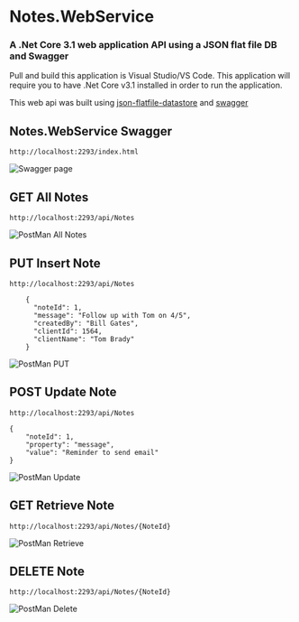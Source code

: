 # Notes.WebService
### A .Net Core 3.1 web application API using a JSON flat file DB and Swagger

Pull and build this application is Visual Studio/VS Code. This application will require you to have .Net Core v3.1 installed in order to run the application.

This web api was built using [json-flatfile-datastore](https://github.com/ttu/json-flatfile-datastore) and [swagger](https://github.com/swagger-api)

## **Notes.WebService Swagger**
```
http://localhost:2293/index.html
```
![Swagger page](https://github.com/Tmc802/Notes.WebService/blob/master/Notes.WebService%20Images/Swagger.JPG?raw=true)

## **GET All Notes**
```
http://localhost:2293/api/Notes
```
![PostMan All Notes](https://github.com/Tmc802/Notes.WebService/blob/master/Notes.WebService%20Images/GetAllNotes.JPG?raw=true)

## **PUT Insert Note**
```
http://localhost:2293/api/Notes
```
```
    {
      "noteId": 1,
      "message": "Follow up with Tom on 4/5",
      "createdBy": "Bill Gates",
      "clientId": 1564,
      "clientName": "Tom Brady"
    }
 ```
![PostMan PUT](https://github.com/Tmc802/Notes.WebService/blob/master/Notes.WebService%20Images/PUT.JPG?raw=true)
   

## **POST Update Note**
```
http://localhost:2293/api/Notes
```
```
{
    "noteId": 1,
    "property": "message",
    "value": "Reminder to send email"
}
```
![PostMan Update](https://github.com/Tmc802/Notes.WebService/blob/master/Notes.WebService%20Images/Post.JPG?raw=true)


## **GET Retrieve Note**
```
http://localhost:2293/api/Notes/{NoteId}
```
![PostMan Retrieve](https://github.com/Tmc802/Notes.WebService/blob/master/Notes.WebService%20Images/GetRetieveNote.JPG?raw=true)


## **DELETE Note**
```
http://localhost:2293/api/Notes/{NoteId}
```
![PostMan Delete](https://github.com/Tmc802/Notes.WebService/blob/master/Notes.WebService%20Images/Delete.JPG?raw=true)


